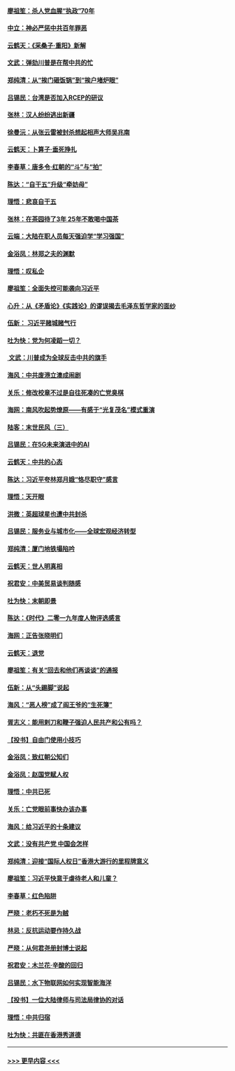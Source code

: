 #### [廖祖笙：杀人党血腥“执政”70年](../pages/nsc993/n11745144.md?t=12262233) 
#### [中立：神必严惩中共百年罪恶](../pages/nsc993/n11744970.md?t=12262233) 
#### [云鹤天：《采桑子‧重阳》新解](../pages/nsc993/n11744948.md?t=12262233) 
#### [文武：弹劾川普是在帮中共的忙](../pages/nsc993/n11744758.md?t=12262233) 
#### [郑纯清：从“挨门砸饭锅”到“挨户堵炉眼”](../pages/nsc993/n11744745.md?t=12262233) 
#### [吕锡民：台湾是否加入RCEP的研议](../pages/nsc993/n11744701.md?t=12262233) 
#### [张林：汉人纷纷逃出新疆](../pages/nsc993/n11743530.md?t=12262233) 
#### [徐曼沅：从张云雷被封杀想起相声大师吴兆南](../pages/nsc993/n11741816.md?t=12262233) 
#### [云鹤天：卜算子‧垂死挣扎](../pages/nsc993/n11739956.md?t=12262233) 
#### [李春草：唐多令‧红朝的“斗”与“拍”](../pages/nsc993/n11739830.md?t=12262233) 
#### [陈达：“自干五”升级“牵妨母”](../pages/nsc993/n11739724.md?t=12262233) 
#### [理悟：悲哀自干五](../pages/nsc993/n11739547.md?t=12262233) 
#### [张林：在茶园待了3年 25年不敢喝中国茶](../pages/nsc993/n11739240.md?t=12262233) 
#### [云端：大陆在职人员每天强迫学“学习强国”](../pages/nsc993/n11738735.md?t=12262233) 
#### [金浴凤：林郑之夫的渊默](../pages/nsc993/n11737735.md?t=12262233) 
#### [理悟：叹私企](../pages/nsc993/n11737715.md?t=12262233) 
#### [廖祖笙：全面失控可能袭向习近平](../pages/nsc993/n11737704.md?t=12262233) 
#### [心升：从《矛盾论》《实践论》的谬误揭去毛泽东哲学家的面纱](../pages/nsc993/n11736962.md?t=12262233) 
#### [伍新： 习近平赌城赌气行](../pages/nsc993/n11736929.md?t=12262233) 
#### [吐为快：党为何凌蹈一切？](../pages/nsc993/n11736915.md?t=12262233) 
#### [ 文武：川普成为全球反击中共的旗手](../pages/nsc993/n11736882.md?t=12262233) 
#### [海风：中共废港立澳成闹剧](../pages/nsc993/n11735857.md?t=12262233) 
#### [关乐：修改校章不过是自往死凑的亡党臭棋](../pages/nsc993/n11735097.md?t=12262233) 
#### [海网：南风吹起势燎原——有感于“光复茂名”模式重演](../pages/nsc993/n11732308.md?t=12262233) 
#### [陆客：末世民风（三）](../pages/nsc993/n11732211.md?t=12262233) 
#### [吕锡民：在5G未来演进中的AI](../pages/nsc993/n11730010.md?t=12262233) 
#### [云鹤天：中共的心态](../pages/nsc993/n11729906.md?t=12262233) 
#### [陈达：习近平夸林郑月娥“恪尽职守”感言](../pages/nsc993/n11729881.md?t=12262233) 
#### [理悟：天开眼](../pages/nsc993/n11729699.md?t=12262233) 
#### [洪微：英超球星也遭中共封杀](../pages/nsc993/n11727243.md?t=12262233) 
#### [吕锡民：服务业与城市化——全球宏观经济转型](../pages/nsc993/n11725845.md?t=12262233) 
#### [郑纯清：厦门地铁塌陷吟](../pages/nsc993/n11725813.md?t=12262233) 
#### [云鹤天：世人明真相](../pages/nsc993/n11725621.md?t=12262233) 
#### [祝君安：中美贸易谈判随感](../pages/nsc993/n11725609.md?t=12262233) 
#### [吐为快：末朝即景](../pages/nsc993/n11723365.md?t=12262233) 
#### [陈达：《时代》二零一九年度人物评选感言](../pages/nsc993/n11723337.md?t=12262233) 
#### [海网：正告张晓明们](../pages/nsc993/n11723228.md?t=12262233) 
#### [云鹤天：退党](../pages/nsc993/n11723056.md?t=12262233) 
#### [廖祖笙：有关“回去和他们再谈谈”的通报](../pages/nsc993/n11722442.md?t=12262233) 
#### [伍新：从“头踢脚”说起](../pages/nsc993/n11722429.md?t=12262233) 
#### [海风：“恶人榜”成了阎王爷的“生死簿”](../pages/nsc993/n11722272.md?t=12262233) 
#### [胥志义：能用剌刀和鞭子强迫人民共产和公有吗？](../pages/nsc993/n11720569.md?t=12262233) 
#### [【投书】自由门使用小技巧](../pages/nsc993/n11720180.md?t=12262233) 
#### [金浴凤：致红朝公知们](../pages/nsc993/n11720563.md?t=12262233) 
#### [金浴凤：赵国党赋人权](../pages/nsc993/n11720533.md?t=12262233) 
#### [理悟：中共已死](../pages/nsc993/n11720233.md?t=12262233) 
#### [关乐：亡党眼前事快办该办事](../pages/nsc993/n11719160.md?t=12262233) 
#### [海风：给习近平的十条建议](../pages/nsc993/n11717616.md?t=12262233) 
#### [文武：没有共产党 中国会怎样](../pages/nsc993/n11717584.md?t=12262233) 
#### [郑纯清：迎接“国际人权日”香港大游行的里程牌意义](../pages/nsc993/n11717417.md?t=12262233) 
#### [廖祖笙：习近平快意于虐待老人和儿童？](../pages/nsc993/n11715313.md?t=12262233) 
#### [李春草：红色陷阱](../pages/nsc993/n11715029.md?t=12262233) 
#### [严晓：老朽不死是为贼](../pages/nsc993/n11712910.md?t=12262233) 
#### [林忌：反抗运动要作持久战](../pages/nsc993/n11712623.md?t=12262233) 
#### [严晓：从何君尧册封博士说起](../pages/nsc993/n11712465.md?t=12262233) 
#### [祝君安：木兰花·辛酸的回归](../pages/nsc993/n11712381.md?t=12262233) 
#### [吕锡民：水下物联网如何实现智能海洋](../pages/nsc993/n11711158.md?t=12262233) 
#### [【投书】一位大陆律师与司法局律协的对话](../pages/nsc993/n11709675.md?t=12262233) 
#### [理悟：中共归宿](../pages/nsc993/n11710059.md?t=12262233) 
#### [吐为快：共匪在香港秀道德](../pages/nsc993/n11709979.md?t=12262233) 

----
#### [ >>> 更早内容 <<< ](../indexes/nsc993-earlier.md)
